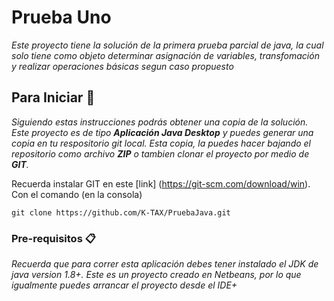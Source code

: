 # Prueba Uno

_Este proyecto tiene la solución de la primera prueba parcial de java, la cual solo tiene como objeto determinar asignación de variables, transfomación y realizar operaciones básicas segun caso propuesto_

## Para Iniciar 🚀

_Siguiendo estas instrucciones podrás obtener una copia de la solución. Este proyecto es de tipo **Aplicación Java Desktop** y puedes generar una copia en tu respositorio git local. Esta copia, la puedes hacer bajando el repositorio como archivo **ZIP** o tambien clonar el proyecto por medio de **GIT**._

Recuerda instalar GIT en este [link] (https://git-scm.com/download/win). Con el comando (en la consola) 
```
git clone https://github.com/K-TAX/PruebaJava.git
```


### Pre-requisitos 📋

_Recuerda que para correr esta aplicación debes tener instalado el JDK de java version 1.8+. Este es un proyecto creado en Netbeans, por lo que igualmente puedes arrancar el proyecto desde el IDE+_
 
